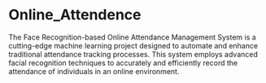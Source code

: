 # Online_Attendence
The Face Recognition-based Online Attendance Management System is a cutting-edge machine learning project designed to automate and enhance traditional attendance tracking processes. This system employs advanced facial recognition techniques to accurately and efficiently record the attendance of individuals in an online environment.
